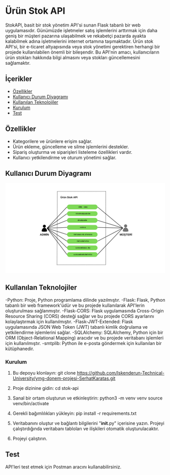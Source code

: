 # Ürün Stok API
StokAPI, basit bir stok yönetim API'si sunan Flask tabanlı bir web uygulamasıdır.
Günümüzde işletmeler satış işlemlerini arttırmak için daha geniş bir müşteri pazarına ulaşabilmek ve rekabetçi pazarda ayakta kalabilmek adına işletmelerini internet ortamına taşımaktadır. Ürün stok API'si, bir e-ticaret altyapısında veya stok yönetimi gerektiren herhangi bir projede kullanılabilen önemli bir bileşendir. Bu API'nin amacı, kullanıcıların ürün stokları hakkında bilgi almasını veya stokları güncellemesini sağlamaktır.

## İçerikler
- [Özellikler](#Özellikler)
- [Kullanıcı Durum Diyagramı](#Kullanıcı-Durum-Diyagramı)
- [Kullanılan Teknolojiler](#Kullanılan-Teknolojiler)
- [Kurulum](#Kurulum)
- [Test](#Test)


## Özellikler
- Kategorilere ve ürünlere erişim sağlar.
- Ürün ekleme, güncelleme ve silme işlemlerini destekler.
- Sipariş oluşturma ve siparişleri listeleme özellikleri vardır.
- Kullanıcı yetkilendirme ve oturum yönetimi sağlar.

## Kullanıcı Durum Diyagramı
![Açıklama](./images/use-case.png)

## Kullanılan Teknolojiler
-Python: Proje, Python programlama dilinde yazılmıştır.
-Flask: Flask, Python tabanlı bir web framework'üdür ve bu projede kullanılarak API'lerin oluşturulması sağlanmıştır.
-Flask-CORS: Flask uygulamasında Cross-Origin Resource Sharing (CORS) desteği sağlar ve bu projede CORS ayarlarını kolaylaştırmak için kullanılmıştır.
-Flask-JWT-Extended: Flask uygulamasında JSON Web Token (JWT) tabanlı kimlik doğrulama ve yetkilendirme işlemlerini sağlar.
-SQLAlchemy: SQLAlchemy, Python için bir ORM (Object-Relational Mapping) aracıdır ve bu projede veritabanı işlemleri için kullanılmıştır. 
-smtplib: Python ile e-posta göndermek için kullanılan bir kütüphanedir.


### Kurulum 
1. Bu depoyu klonlayın: git clone https://github.com/Iskenderun-Technical-University/ymg-donem-projesi-SerhatKaratas.git

2. Proje dizinine gidin: cd stok-api

3. Sanal bir ortam oluşturun ve etkinleştirin:
python3 -m venv venv
source venv/bin/activate

4. Gerekli bağımlılıkları yükleyin: pip install -r requirements.txt

5. Veritabanını oluştur ve bağlantı bilgilerini "__init__.py" içerisine yazın. Projeyi çalıştırdığında veritabanı tabloları ve ilişkileri otomatik oluşturulacaktır.

6. Projeyi çalıştırın.

## Test
API'leri test etmek için Postman aracını kullanabilirsiniz.
